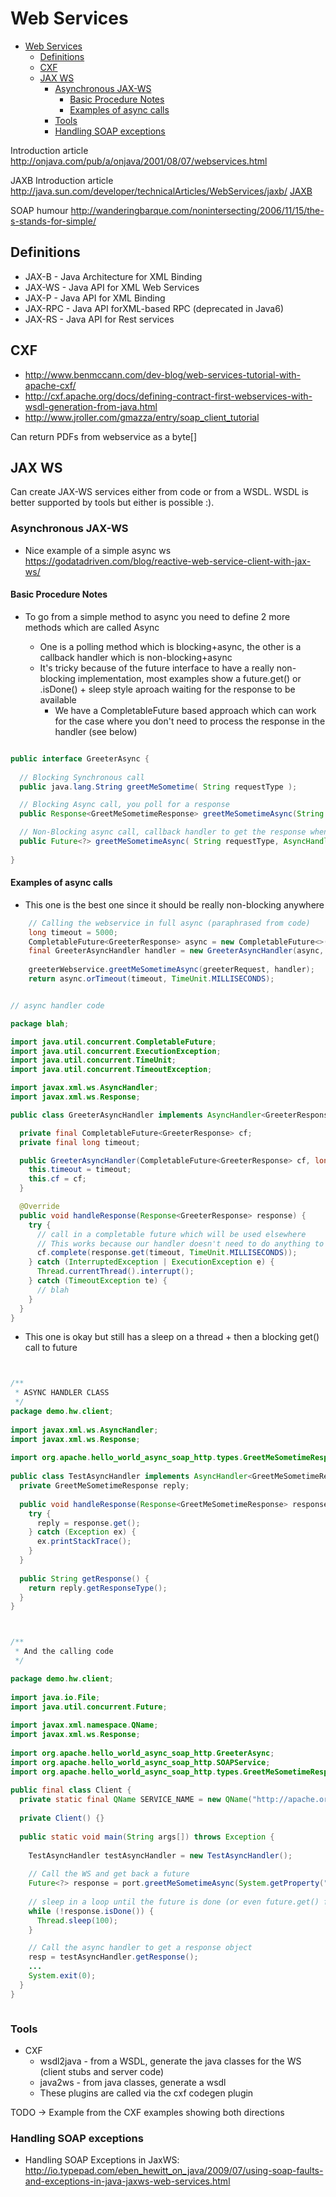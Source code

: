 # Web Services

- [Web Services](#web-services)
  - [Definitions](#definitions)
  - [CXF](#cxf)
  - [JAX WS](#jax-ws)
    - [Asynchronous JAX-WS](#asynchronous-jax-ws)
      - [Basic Procedure Notes](#basic-procedure-notes)
      - [Examples of async calls](#examples-of-async-calls)
    - [Tools](#tools)
    - [Handling SOAP exceptions](#handling-soap-exceptions)

Introduction article
<http://onjava.com/pub/a/onjava/2001/08/07/webservices.html>

JAXB Introduction article
<http://java.sun.com/developer/technicalArticles/WebServices/jaxb/>
[JAXB](JAXB)

SOAP humour
<http://wanderingbarque.com/nonintersecting/2006/11/15/the-s-stands-for-simple/>

## Definitions

- JAX-B - Java Architecture for XML Binding
- JAX-WS - Java API for XML Web Services
- JAX-P - Java API for XML Binding
- JAX-RPC - Java API forXML-based RPC (deprecated in Java6)
- JAX-RS - Java API for Rest services

## CXF

- <http://www.benmccann.com/dev-blog/web-services-tutorial-with-apache-cxf/>
- <http://cxf.apache.org/docs/defining-contract-first-webservices-with-wsdl-generation-from-java.html>
- <http://www.jroller.com/gmazza/entry/soap_client_tutorial>

Can return PDFs from webservice as a byte\[\]

## JAX WS

Can create JAX-WS services either from code or from a WSDL. WSDL is better supported by tools but either is possible :).

### Asynchronous JAX-WS

- Nice example of a simple async ws <https://godatadriven.com/blog/reactive-web-service-client-with-jax-ws/>

#### Basic Procedure Notes

- To go from a simple method to async you need to define 2 more methods which are called <methodName>Async
  - One is a polling method which is blocking+async, the other is a callback handler which is non-blocking+async
  - It's tricky because of the future interface to have a really non-blocking implementation, most examples show a future.get() or .isDone() + sleep style aproach waiting for the response to be available
    - We have a CompletableFuture based approach which can work for the case where you don't need to process the response in the handler (see below)

```java

public interface GreeterAsync {
 
  // Blocking Synchronous call 
  public java.lang.String greetMeSometime( String requestType );

  // Blocking Async call, you poll for a response
  public Response<GreetMeSometimeResponse> greetMeSometimeAsync(String requestType);  

  // Non-Blocking async call, callback handler to get the response when available
  public Future<?> greetMeSometimeAsync( String requestType, AsyncHandler<GreetMeSometimeResponse> asyncHandler );
  
}
```

#### Examples of async calls

- This one is the best one since it should be really non-blocking anywhere

```java
    // Calling the webservice in full async (paraphrased from code)
    long timeout = 5000;
    CompletableFuture<GreeterResponse> async = new CompletableFuture<>();
    final GreeterAsyncHandler handler = new GreeterAsyncHandler(async, timeout);
    
    greeterWebservice.greetMeSometimeAsync(greeterRequest, handler);
    return async.orTimeout(timeout, TimeUnit.MILLISECONDS);
```

```java

// async handler code

package blah;

import java.util.concurrent.CompletableFuture;
import java.util.concurrent.ExecutionException;
import java.util.concurrent.TimeUnit;
import java.util.concurrent.TimeoutException;

import javax.xml.ws.AsyncHandler;
import javax.xml.ws.Response;

public class GreeterAsyncHandler implements AsyncHandler<GreeterResponse> {

  private final CompletableFuture<GreeterResponse> cf;
  private final long timeout;

  public GreeterAsyncHandler(CompletableFuture<GreeterResponse> cf, long timeout) {
    this.timeout = timeout;
    this.cf = cf;
  }

  @Override
  public void handleResponse(Response<GreeterResponse> response) {
    try {
      // call in a completable future which will be used elsewhere
      // This works because our handler doesn't need to do anything to the response, we can just delegate to the completable future
      cf.complete(response.get(timeout, TimeUnit.MILLISECONDS));
    } catch (InterruptedException | ExecutionException e) {      
      Thread.currentThread().interrupt();
    } catch (TimeoutException te) {
      // blah
    }
  }
}

```

- This one is okay but still has a sleep on a thread + then a blocking get() call to future

```java 


/**
 * ASYNC HANDLER CLASS
 */
package demo.hw.client;
 
import javax.xml.ws.AsyncHandler;
import javax.xml.ws.Response;
 
import org.apache.hello_world_async_soap_http.types.GreetMeSometimeResponse;
 
public class TestAsyncHandler implements AsyncHandler<GreetMeSometimeResponse> {
  private GreetMeSometimeResponse reply;
 
  public void handleResponse(Response<GreetMeSometimeResponse> response) {
    try {
      reply = response.get();
    } catch (Exception ex) {
      ex.printStackTrace();
    }
  }
 
  public String getResponse() {
    return reply.getResponseType();
  }
}



/**
 * And the calling code
 */

package demo.hw.client;
 
import java.io.File;
import java.util.concurrent.Future;
 
import javax.xml.namespace.QName;
import javax.xml.ws.Response;
 
import org.apache.hello_world_async_soap_http.GreeterAsync;
import org.apache.hello_world_async_soap_http.SOAPService;
import org.apache.hello_world_async_soap_http.types.GreetMeSometimeResponse;
 
public final class Client {
  private static final QName SERVICE_NAME = new QName("http://apache.org/hello_world_async_soap_http", "SOAPService");
 
  private Client() {}
 
  public static void main(String args[]) throws Exception {
        
    TestAsyncHandler testAsyncHandler = new TestAsyncHandler();
    
    // Call the WS and get back a future
    Future<?> response = port.greetMeSometimeAsync(System.getProperty("user.name"), testAsyncHandler);
    
    // sleep in a loop until the future is done (or even future.get() for complete block)
    while (!response.isDone()) {
      Thread.sleep(100);
    }

    // Call the async handler to get a response object
    resp = testAsyncHandler.getResponse();
    ...
    System.exit(0);
  }
}



```


### Tools

- CXF
  - wsdl2java - from a WSDL, generate the java classes for the WS (client stubs and server code)
  - java2ws - from java classes, generate a wsdl
  - These plugins are called via the cxf codegen plugin 

TODO -> Example from the CXF examples showing both directions



### Handling SOAP exceptions

- Handling SOAP Exceptions in JaxWS: <http://io.typepad.com/eben_hewitt_on_java/2009/07/using-soap-faults-and-exceptions-in-java-jaxws-web-services.html>
